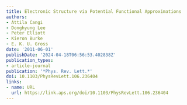 ```yaml
---
title: Electronic Structure via Potential Functional Approximations
authors:
- Attila Cangi
- Donghyung Lee
- Peter Elliott
- Kieron Burke
- E. K. U. Gross
date: '2011-06-01'
publishDate: '2024-04-18T06:56:53.402838Z'
publication_types:
- article-journal
publication: '*Phys. Rev. Lett.*'
doi: 10.1103/PhysRevLett.106.236404
links:
- name: URL
  url: https://link.aps.org/doi/10.1103/PhysRevLett.106.236404
---
```

